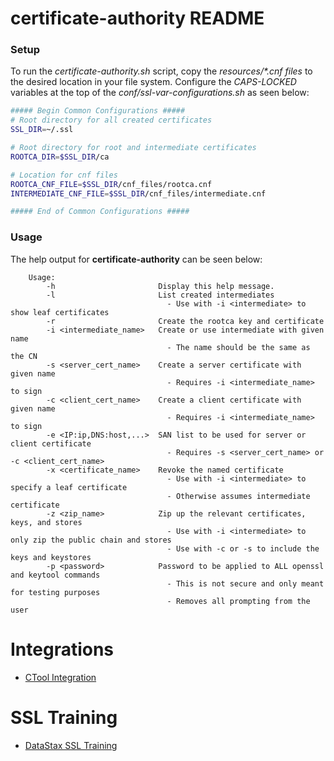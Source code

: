# certificate-authority README

### Setup
To run the *certificate-authority.sh* script, copy the _resources/*.cnf files_ to the desired location in your file system.
Configure the _CAPS-LOCKED_ variables at the top of the _conf/ssl-var-configurations.sh_ as seen below:

```bash
##### Begin Common Configurations #####
# Root directory for all created certificates
SSL_DIR=~/.ssl

# Root directory for root and intermediate certificates
ROOTCA_DIR=$SSL_DIR/ca

# Location for cnf files
ROOTCA_CNF_FILE=$SSL_DIR/cnf_files/rootca.cnf
INTERMEDIATE_CNF_FILE=$SSL_DIR/cnf_files/intermediate.cnf

##### End of Common Configurations #####
```

### Usage
The help output for **certificate-authority** can be seen below:
```
    Usage:
        -h                       Display this help message.
        -l                       List created intermediates
                                   - Use with -i <intermediate> to show leaf certificates
        -r                       Create the rootca key and certificate
        -i <intermediate_name>   Create or use intermediate with given name
                                   - The name should be the same as the CN
        -s <server_cert_name>    Create a server certificate with given name
                                   - Requires -i <intermediate_name> to sign
        -c <client_cert_name>    Create a client certificate with given name
                                   - Requires -i <intermediate_name> to sign
        -e <IP:ip,DNS:host,...>  SAN list to be used for server or client certificate
                                   - Requires -s <server_cert_name> or -c <client_cert_name>
        -x <certificate_name>    Revoke the named certificate
                                   - Use with -i <intermediate> to specify a leaf certificate
                                   - Otherwise assumes intermediate certificate
        -z <zip_name>            Zip up the relevant certificates, keys, and stores
                                   - Use with -i <intermediate> to only zip the public chain and stores
                                   - Use with -c or -s to include the keys and keystores
        -p <password>            Password to be applied to ALL openssl and keytool commands
                                   - This is not secure and only meant for testing purposes
                                   - Removes all prompting from the user
```

# Integrations

* [CTool Integration](integrations/README.md#ctool-integration)

# SSL Training

* [DataStax SSL Training](datastax-training/README.md)